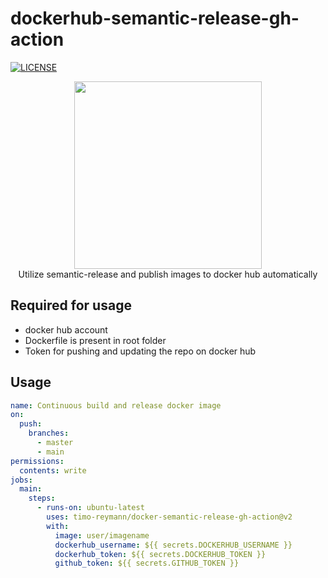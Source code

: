 dockerhub-semantic-release-gh-action
===
[![LICENSE](https://img.shields.io/github/license/timo-reymann/dockerhub-semantic-release-gh-action)](https://github.com/timo-reymann/dockerhub-semantic-release-gh-action/blob/main/LICENSE)

<p align="center">
	<img width="300" src="https://avatars.githubusercontent.com/u/54465427?v=4">
    <br />
    Utilize semantic-release and publish images to docker hub automatically
</p>

## Required for usage

- docker hub account
- Dockerfile is present in root folder
- Token for pushing and updating the repo on docker hub


## Usage

```yaml
name: Continuous build and release docker image
on:
  push:
    branches:
      - master
      - main
permissions:
  contents: write
jobs:
  main:
    steps:
      - runs-on: ubuntu-latest
        uses: timo-reymann/docker-semantic-release-gh-action@v2
        with:
          image: user/imagename
          dockerhub_username: ${{ secrets.DOCKERHUB_USERNAME }}
          dockerhub_token: ${{ secrets.DOCKERHUB_TOKEN }}
          github_token: ${{ secrets.GITHUB_TOKEN }}
```


